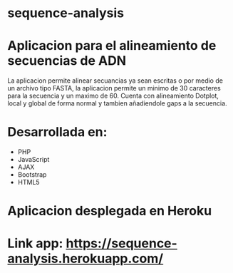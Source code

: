# sequence-analysis

# Aplicacion para el alineamiento de secuencias de ADN
La aplicacion permite alinear secuancias ya sean escritas o por medio de un archivo tipo FASTA, la aplicacion permite un minimo de 30 caracteres para la secuencia y un maximo de 60. Cuenta con alineamiento Dotplot, local y global de forma normal y tambien añadiendole gaps a la secuencia.
# Desarrollada en:
  - PHP
  - JavaScript
  - AJAX
  - Bootstrap
  - HTML5
  
# Aplicacion desplegada en Heroku
# Link app: https://sequence-analysis.herokuapp.com/
